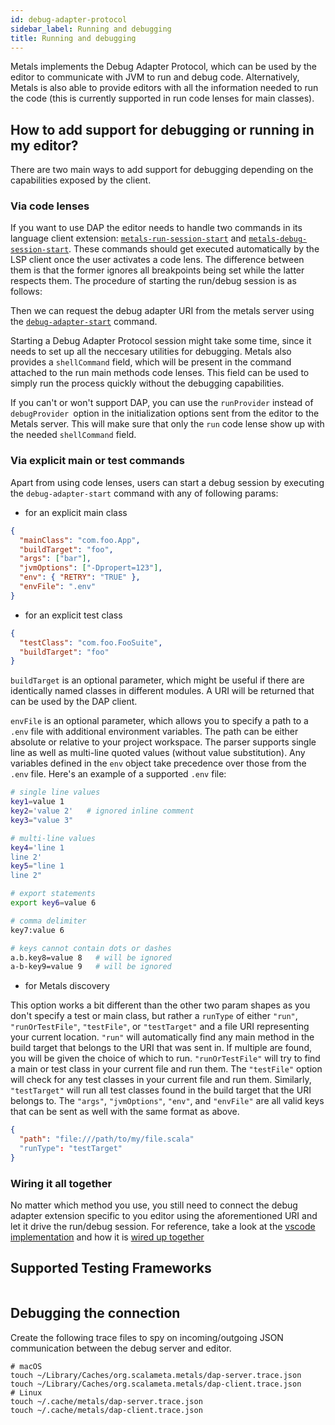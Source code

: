 ```yaml
---
id: debug-adapter-protocol
sidebar_label: Running and debugging
title: Running and debugging
---
```


Metals implements the Debug Adapter Protocol, which can be used by the editor to
communicate with JVM to run and debug code. Alternatively, Metals is also able
to provide editors with all the information needed to run the code (this is
currently supported in run code lenses for main classes).

## How to add support for debugging or running in my editor?

There are two main ways to add support for debugging depending on the
capabilities exposed by the client.

### Via code lenses

If you want to use DAP the editor needs to handle two commands in its language
client extension:
[`metals-run-session-start`](https://github.com/scalameta/metals/blob/main/metals/src/main/scala/scala/meta/internal/metals/ClientCommands.scala)
and
[`metals-debug-session-start`](https://github.com/scalameta/metals/blob/main/metals/src/main/scala/scala/meta/internal/metals/ClientCommands.scala).
These commands should get executed automatically by the LSP client once the user
activates a code lens. The difference between them is that the former ignores
all breakpoints being set while the latter respects them. The procedure of
starting the run/debug session is as follows:

Then we can request the debug adapter URI from the metals server using the
[`debug-adapter-start`](https://github.com/scalameta/metals/blob/master/metals/src/main/scala/scala/meta/internal/metals/ServerCommands.scala)
command.

Starting a Debug Adapter Protocol session might take some time, since it needs
to set up all the neccesary utilities for debugging. Metals also provides a
`shellCommand` field, which will be present in the command attached to the run
main methods code lenses. This field can be used to simply run the process quickly
without the debugging capabilities.

If you can't or won't support DAP, you can use the `runProvider` instead of
`debugProvider `option in the initialization options sent from the editor to the
Metals server. This will make sure that only the `run` code lense show up with
the needed `shellCommand` field.

### Via explicit main or test commands

Apart from using code lenses, users can start a debug session by executing the
`debug-adapter-start` command with any of following params:

- for an explicit main class

```json
{
  "mainClass": "com.foo.App",
  "buildTarget": "foo",
  "args": ["bar"],
  "jvmOptions": ["-Dpropert=123"],
  "env": { "RETRY": "TRUE" },
  "envFile": ".env"
}
```

- for an explicit test class

```json
{
  "testClass": "com.foo.FooSuite",
  "buildTarget": "foo"
}
```

`buildTarget` is an optional parameter, which might be useful if there are
identically named classes in different modules. A URI will be returned that can
be used by the DAP client.

`envFile` is an optional parameter, which allows you to specify a path to a
`.env` file with additional environment variables. The path can be either
absolute or relative to your project workspace. The parser supports single line
as well as multi-line quoted values (without value substitution). Any variables
defined in the `env` object take precedence over those from the `.env` file.
Here's an example of a supported `.env` file:

```bash
# single line values
key1=value 1
key2='value 2'   # ignored inline comment
key3="value 3"

# multi-line values
key4='line 1
line 2'
key5="line 1
line 2"

# export statements
export key6=value 6

# comma delimiter
key7:value 6

# keys cannot contain dots or dashes
a.b.key8=value 8   # will be ignored
a-b-key9=value 9   # will be ignored
```

- for Metals discovery

This option works a bit different than the other two param shapes as you don't
specify a test or main class, but rather a `runType` of either `"run"`,
`"runOrTestFile"`, `"testFile"`, or `"testTarget"` and a file URI representing
your current location. `"run"` will automatically find any main method in the
build target that belongs to the URI that was sent in. If multiple are found,
you will be given the choice of which to run. `"runOrTestFile"` will try to find
a main or test class in your current file and run them. The `"testFile"` option
will check for any test classes in your current file and run them. Similarly,
`"testTarget"` will run all test classes found in the build target that the URI
belongs to. The `"args"`, `"jvmOptions"`, `"env"`, and `"envFile"` are all valid
keys that can be sent as well with the same format as above.

```json
{
  "path": "file:///path/to/my/file.scala"
  "runType": "testTarget"
}
```

### Wiring it all together

No matter which method you use, you still need to connect the debug adapter
extension specific to you editor using the aforementioned URI and let it drive
the run/debug session. For reference, take a look at the
[vscode implementation](https://github.com/scalameta/metals-vscode/blob/master/src/scalaDebugger.ts)
and how it is
[wired up together](https://github.com/scalameta/metals-vscode/blob/master/src/extension.ts#L356)

## Supported Testing Frameworks

```scala mdoc:test-frameworks

```

## Debugging the connection

Create the following trace files to spy on incoming/outgoing JSON communication
between the debug server and editor.

```
# macOS
touch ~/Library/Caches/org.scalameta.metals/dap-server.trace.json
touch ~/Library/Caches/org.scalameta.metals/dap-client.trace.json
# Linux
touch ~/.cache/metals/dap-server.trace.json
touch ~/.cache/metals/dap-client.trace.json
```
